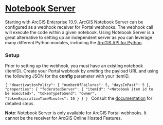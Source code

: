 # [Notebook Server](https://enterprise.arcgis.com/en/notebook/)

Starting with ArcGIS Enterprise 10.9, ArcGIS Notebook Server can be configured as a webhook receiver for Portal webhooks. The webhook call will execute the code within a given notebook. Using Notebook Server is a great alternative  to setting up an independent server as you can leverage many different Python modules, including the [ArcGIS API for Python](https://developers.arcgis.com/python/).

### Setup

Prior to setting up the webhook, you must have an existing notebook (itemID). Create your Portal webhook by *omitting* the payload URL and using the following JSON for the **config** parameter with your ItemID.

`{
  "deactivationPolicy": {
    "numberOfFailures": 5,
    "daysInPast": 5
  },
  "properties": {
    "federatedServer": {
      "itemId": "<Notebook item id to be executed>",
      "tokenTypeToSend": "owner",
      "tokenExpirationTimeMinutes": 10
    }
  }
}
`
 Consult the [documentation](https://enterprise.arcgis.com/en/notebook/latest/administer/windows/automate-notebook-execution.htm) for detailed steps.

 **Note**: Notebook Server is only available for ArcGIS Portal webhooks. It cannot be the receiver for ArcGIS Online Hosted Features.
